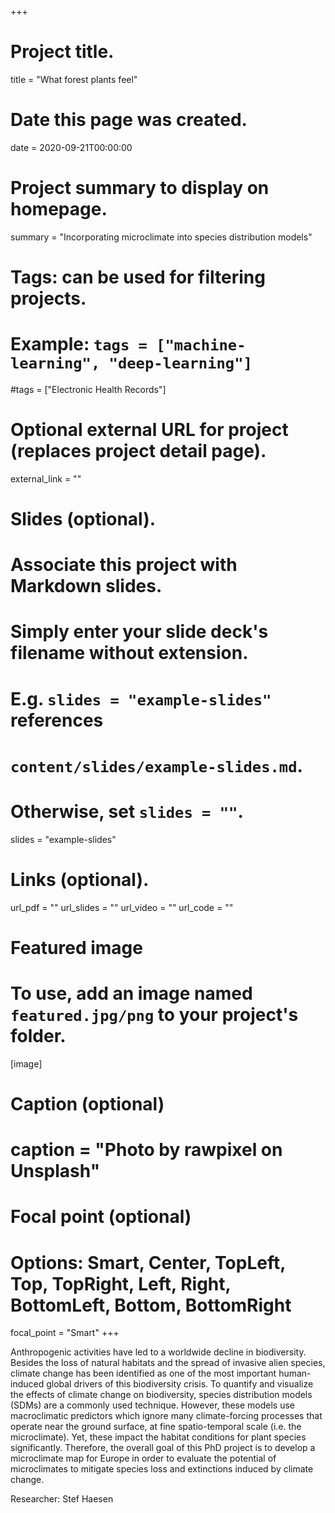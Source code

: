 +++
# Project title.
title = "What forest plants feel"

# Date this page was created.
date = 2020-09-21T00:00:00

# Project summary to display on homepage.
summary = "Incorporating microclimate into species distribution models"

# Tags: can be used for filtering projects.
# Example: `tags = ["machine-learning", "deep-learning"]`
#tags = ["Electronic Health Records"]

# Optional external URL for project (replaces project detail page).
external_link = ""

# Slides (optional).
#   Associate this project with Markdown slides.
#   Simply enter your slide deck's filename without extension.
#   E.g. `slides = "example-slides"` references 
#   `content/slides/example-slides.md`.
#   Otherwise, set `slides = ""`.
slides = "example-slides"

# Links (optional).
url_pdf = ""
url_slides = ""
url_video = ""
url_code = ""


# Featured image
# To use, add an image named `featured.jpg/png` to your project's folder. 
[image]
  # Caption (optional)
  # caption = "Photo by rawpixel on Unsplash"
  
  # Focal point (optional)
  # Options: Smart, Center, TopLeft, Top, TopRight, Left, Right, BottomLeft, Bottom, BottomRight
  focal_point = "Smart"
+++

Anthropogenic activities have led to a worldwide decline in biodiversity. Besides the loss of natural habitats and the spread of invasive alien species, climate change has been identified as one of the most important human-induced global drivers of this biodiversity crisis. To quantify and visualize the effects of climate change on biodiversity, species distribution models (SDMs) are a commonly used technique. However, these models use macroclimatic predictors which ignore many climate-forcing processes that operate near the ground surface, at fine spatio-temporal scale (i.e. the microclimate). Yet, these impact the habitat conditions for plant species significantly. Therefore, the overall goal of this PhD project is to develop a microclimate map for Europe in order to evaluate the potential of microclimates to mitigate species loss and extinctions induced by climate change.

Researcher: Stef Haesen
